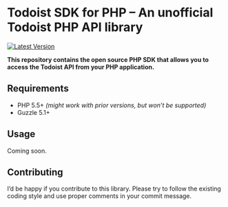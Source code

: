 # Todoist SDK for PHP – An unofficial Todoist PHP API library[![Latest Version](//img.shields.io/badge/Latest%20Version-0.1.0-red.svg?style=flat-square)](https://github.com/FabianBeiner/Todoist-PHP-SDK "The latest version is always available on GitHub")**This repository contains the open source PHP SDK that allows you to access the Todoist API from your PHP application.**## Requirements- PHP 5.5+ *(might work with prior versions, but won’t be supported)*- Guzzle 5.1+## UsageComing soon.## ContributingI’d be happy if you contribute to this library. Please try to follow theexisting coding style and use proper comments in your commit message.